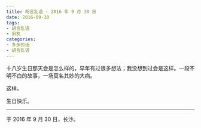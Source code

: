 ```yaml
---
title: 胡言乱语 - 2016 年 9 月 30 日
date: 2016-09-30
tags:
- 胡言乱语
- 旧友
categories:
- 多余的话
- 胡言乱语
---
```


十八岁生日那天会是怎么样的，早年有过很多想法；我没想到过会是这样。一段不明不白的故事，一场莫名其妙的大病。

这样。

生日快乐。

------

于 2016 年 9 月 30 日，长沙。
